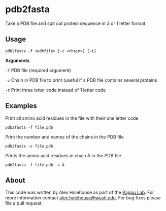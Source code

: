 pdb2fasta
==========

Take a PDB file and spit out protein sequence in 3 or 1 letter format

Usage
---------

    pdb2fasta -f <pdbfile> [-c <chain>] [-t] 
 
**Arguments**

`-f`  PDB file (required argument)

`-c`  Chain in PDB file to print (useful if a PDB file contains several proteins

`-t`  Print three letter code instead of 1 letter code

Examples
----------

Print all amino acid residues in the file with their one letter code

    pdb2fasta -f file.pdb  

Print the number and names of the chains in the PDB file
  
    pdb2fasta -c file.pdb 

Prints the amino acid residues in chain A in the PDB file

    pdb2fasta -f file.pdb -c A 
    
    
About
------

This code was written by Alex Holehouse as part of the [Pappu Lab](http://pappulab.wustl.edu/). For more information contact alex.holehouse@wustl.edu. For bug fixes please file a pull request.


